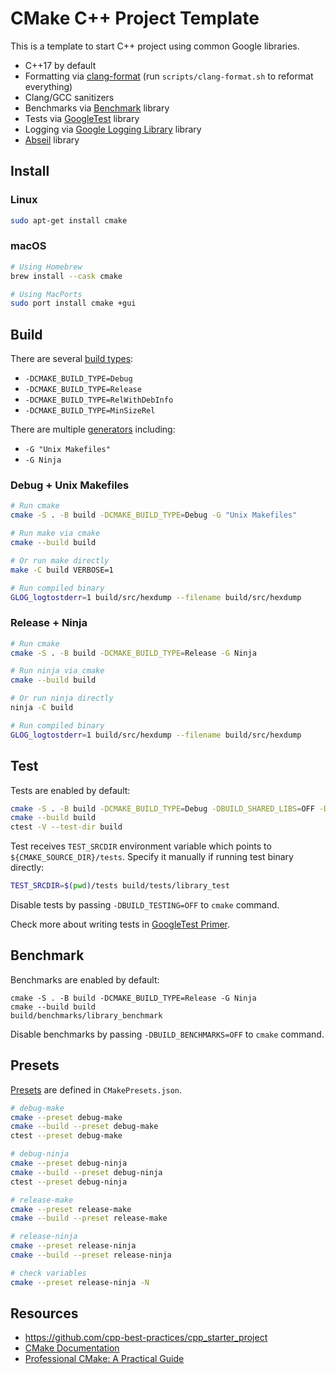 # CMake C++ Project Template

This is a template to start C++ project using common Google libraries.

* C++17 by default
* Formatting via [clang-format](https://clang.llvm.org/docs/ClangFormat.html)
  (run `scripts/clang-format.sh` to reformat everything)
* Clang/GCC sanitizers
* Benchmarks via [Benchmark](https://github.com/google/benchmark) library
* Tests via [GoogleTest](https://github.com/google/googletest) library
* Logging via [Google Logging Library](https://github.com/google/glog) library
* [Abseil](https://github.com/abseil/abseil-cpp) library

## Install

### Linux

```bash
sudo apt-get install cmake
```

### macOS

```bash
# Using Homebrew
brew install --cask cmake
```

```bash
# Using MacPorts
sudo port install cmake +gui
```

## Build

There are several [build types](https://cmake.org/cmake/help/latest/variable/CMAKE_BUILD_TYPE.html):

* `-DCMAKE_BUILD_TYPE=Debug`
* `-DCMAKE_BUILD_TYPE=Release`
* `-DCMAKE_BUILD_TYPE=RelWithDebInfo`
* `-DCMAKE_BUILD_TYPE=MinSizeRel`

There are multiple [generators](https://cmake.org/cmake/help/latest/manual/cmake-generators.7.html)
including:

* `-G "Unix Makefiles"`
* `-G Ninja`

### Debug + Unix Makefiles

```bash
# Run cmake
cmake -S . -B build -DCMAKE_BUILD_TYPE=Debug -G "Unix Makefiles"

# Run make via cmake
cmake --build build

# Or run make directly
make -C build VERBOSE=1

# Run compiled binary
GLOG_logtostderr=1 build/src/hexdump --filename build/src/hexdump
```

### Release + Ninja

```bash
# Run cmake
cmake -S . -B build -DCMAKE_BUILD_TYPE=Release -G Ninja

# Run ninja via cmake
cmake --build build

# Or run ninja directly
ninja -C build

# Run compiled binary
GLOG_logtostderr=1 build/src/hexdump --filename build/src/hexdump
```

## Test

Tests are enabled by default:
```bash
cmake -S . -B build -DCMAKE_BUILD_TYPE=Debug -DBUILD_SHARED_LIBS=OFF -DRUNTIME_SANITIZERS=address,undefined -G Ninja
cmake --build build
ctest -V --test-dir build
```

Test receives `TEST_SRCDIR` environment variable which points to
`${CMAKE_SOURCE_DIR}/tests`. Specify it manually if running test
binary directly:
```bash
TEST_SRCDIR=$(pwd)/tests build/tests/library_test
```

Disable tests by passing `-DBUILD_TESTING=OFF` to `cmake` command.

Check more about writing tests in [GoogleTest Primer](https://google.github.io/googletest/primer.html).

## Benchmark

Benchmarks are enabled by default:
```
cmake -S . -B build -DCMAKE_BUILD_TYPE=Release -G Ninja
cmake --build build
build/benchmarks/library_benchmark
```

Disable benchmarks by passing `-DBUILD_BENCHMARKS=OFF` to `cmake` command.

## Presets

[Presets](https://cmake.org/cmake/help/latest/manual/cmake-presets.7.html)
are defined in `CMakePresets.json`.

```bash
# debug-make
cmake --preset debug-make
cmake --build --preset debug-make
ctest --preset debug-make
```

```bash
# debug-ninja
cmake --preset debug-ninja
cmake --build --preset debug-ninja
ctest --preset debug-ninja
```

```bash
# release-make
cmake --preset release-make
cmake --build --preset release-make
```

```bash
# release-ninja
cmake --preset release-ninja
cmake --build --preset release-ninja
```

```bash
# check variables
cmake --preset release-ninja -N
```

## Resources

* https://github.com/cpp-best-practices/cpp_starter_project
* [CMake Documentation](https://cmake.org/cmake/help/latest/)
* [Professional CMake: A Practical Guide](https://crascit.com/professional-cmake/)
